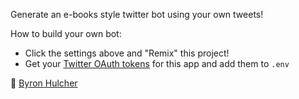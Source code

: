 Generate an e-books style twitter bot using your own tweets!

How to build your own bot:
- Click the settings above and "Remix" this project!
- Get your [Twitter OAuth tokens](http://botwiki.org/tutorials/how-to-create-a-twitter-app ) for this app and add them to `.env`


🤖 [Byron Hulcher](http://twitter.com/hypirlink)